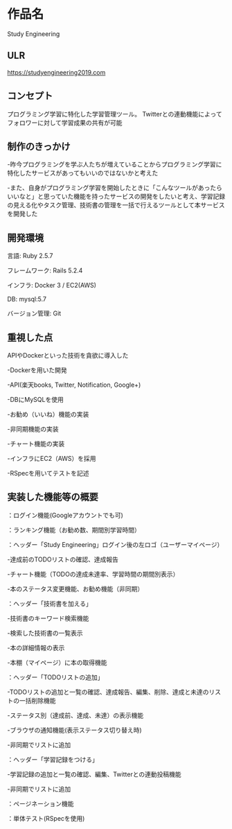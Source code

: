 # **作品名**
Study Engineering

## **ULR**
https://studyengineering2019.com

## **コンセプト**
プログラミング学習に特化した学習管理ツール。
Twitterとの連動機能によってフォロワーに対して学習成果の共有が可能

## **制作のきっかけ**
-昨今プログラミングを学ぶ人たちが増えていることからプログラミング学習に特化したサービスがあってもいいのではないかと考えた

-また、自身がプログラミング学習を開始したときに「こんなツールがあったらいいなと」と思っていた機能を持ったサービスの開発をしたいと考え、学習記録の見える化やタスク管理、技術書の管理を一括で行えるツールとして本サービスを開発した

## **開発環境**
言語: Ruby 2.5.7

フレームワーク: Rails 5.2.4

インフラ: Docker 3 / EC2(AWS)

DB: mysql:5.7

バージョン管理: Git

## **重視した点**
APIやDockerといった技術を貪欲に導入した

-Dockerを用いた開発

-API(楽天books, Twitter, Notification, Google+)

-DBにMySQLを使用

-お勧め（いいね）機能の実装

-非同期機能の実装

-チャート機能の実装

-インフラにEC2（AWS）を採用

-RSpecを用いてテストを記述

## **実装した機能等の概要**
：ログイン機能(Googleアカウントでも可)

：ランキング機能（お勧め数、期間別学習時間）

：ヘッダー「Study Engineering」ログイン後の左ロゴ（ユーザーマイページ）

   -達成前のTODOリストの確認、達成報告

   -チャート機能（TODOの達成未達率、学習時間の期間別表示）

   -本のステータス変更機能、お勧め機能（非同期）


：ヘッダー「技術書を加える」

   -技術書のキーワード検索機能

   -検索した技術書の一覧表示

   -本の詳細情報の表示

   -本棚（マイページ）に本の取得機能


：ヘッダー「TODOリストの追加」

   -TODOリストの追加と一覧の確認、達成報告、編集、削除、達成と未達のリストの一括削除機能

   -ステータス別（達成前、達成、未達）の表示機能

   -ブラウザの通知機能(表示ステータス切り替え時)

   -非同期でリストに追加


：ヘッダー「学習記録をつける」

   -学習記録の追加と一覧の確認、編集、Twitterとの連動投稿機能

   -非同期でリストに追加


：ページネーション機能

：単体テスト(RSpecを使用)



